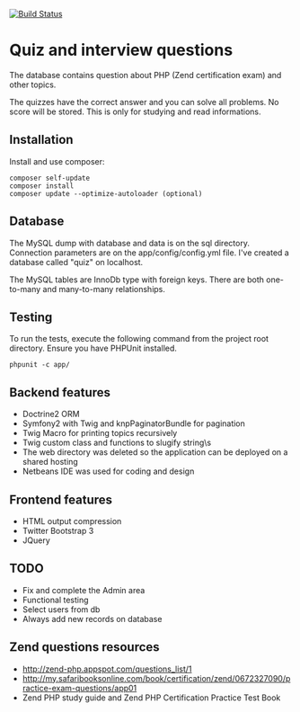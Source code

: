 [![Build Status](https://travis-ci.org/andreafiori/symfony2-quiz.svg?branch=master)](https://travis-ci.org/andreafiori/symfony2-quiz)

Quiz and interview questions
=====================================

The database contains question about PHP (Zend certification exam) and other topics.

The quizzes have the correct answer and you can solve all problems. 
No score will be stored. This is only for studying and read informations.

Installation
--------------------------------

Install and use composer:

    composer self-update
    composer install
    composer update --optimize-autoloader (optional)

Database
--------------------------------

The MySQL dump with database and data is on the sql directory. 
Connection parameters are on the app/config/config.yml file.
I've created a database called "quiz" on localhost.

The MySQL tables are InnoDb type with foreign keys.
There are both one-to-many and many-to-many relationships.

Testing
--------------------------------

To run the tests, execute the following command from the project root directory. 
Ensure you have PHPUnit installed.
    
    phpunit -c app/

Backend features
--------------------------------

- Doctrine2 ORM
- Symfony2 with Twig and knpPaginatorBundle for pagination
- Twig Macro for printing topics recursively
- Twig custom class and functions to slugify string\s
- The web directory was deleted so the application can be deployed on a shared hosting
- Netbeans IDE was used for coding and design

Frontend features
--------------------------------

- HTML output compression
- Twitter Bootstrap 3
- JQuery

TODO
--------------------------------

- Fix and complete the Admin area
- Functional testing
- Select users from db
- Always add new records on database

Zend questions resources
--------------------------------

- http://zend-php.appspot.com/questions_list/1
- http://my.safaribooksonline.com/book/certification/zend/0672327090/practice-exam-questions/app01
- Zend PHP study guide and Zend PHP Certification Practice Test Book
